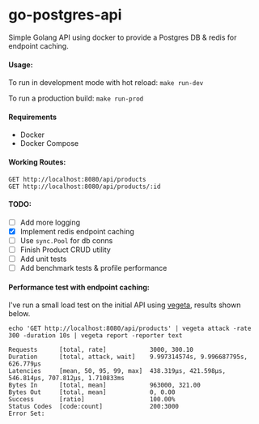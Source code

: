 # go-postgres-api
Simple Golang API using docker to provide a Postgres DB & redis for endpoint caching.

#### Usage:

To run in development mode with hot reload:
`make run-dev`

To run a production build:
`make run-prod`

#### Requirements
- Docker
- Docker Compose

#### Working Routes:
```
GET http://localhost:8080/api/products
GET http://localhost:8080/api/products/:id
```

#### TODO:
- [ ] Add more logging
- [x] Implement redis endpoint caching
- [ ] Use `sync.Pool` for db conns
- [ ] Finish Product CRUD utility
- [ ] Add unit tests
- [ ] Add benchmark tests & profile performance

#### Performance test with endpoint caching:
I've run a small load test on the initial API using [vegeta](https://github.com/tsenart/vegeta), results shown below.

`echo 'GET http://localhost:8080/api/products' | vegeta attack -rate 300 -duration 10s | vegeta report -reporter text`

```
Requests      [total, rate]            3000, 300.10
Duration      [total, attack, wait]    9.997314574s, 9.996687795s, 626.779µs
Latencies     [mean, 50, 95, 99, max]  438.319µs, 421.598µs, 546.814µs, 707.812µs, 1.710833ms
Bytes In      [total, mean]            963000, 321.00
Bytes Out     [total, mean]            0, 0.00
Success       [ratio]                  100.00%
Status Codes  [code:count]             200:3000
Error Set:
```
